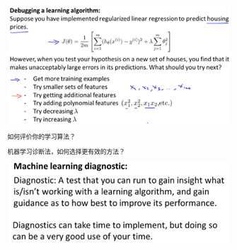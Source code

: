 

![image-20210505101605495](..\image\image-20210505101605495.png)

如何评价你的学习算法？



机器学习诊断法，如何选择更有效的方法？

![image-20210505101742161](..\image\image-20210505101742161.png)